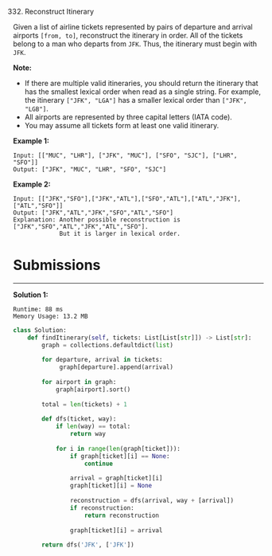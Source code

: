 332. Reconstruct Itinerary

Given a list of airline tickets represented by pairs of departure and arrival airports `[from, to]`, reconstruct the itinerary in order. All of the tickets belong to a man who departs from `JFK`. Thus, the itinerary must begin with `JFK`.

**Note:**

* If there are multiple valid itineraries, you should return the itinerary that has the smallest lexical order when read as a single string. For example, the itinerary `["JFK", "LGA"]` has a smaller lexical order than `["JFK", "LGB"]`.
* All airports are represented by three capital letters (IATA code).
* You may assume all tickets form at least one valid itinerary.

**Example 1:**
```
Input: [["MUC", "LHR"], ["JFK", "MUC"], ["SFO", "SJC"], ["LHR", "SFO"]]
Output: ["JFK", "MUC", "LHR", "SFO", "SJC"]
```

**Example 2:**
```
Input: [["JFK","SFO"],["JFK","ATL"],["SFO","ATL"],["ATL","JFK"],["ATL","SFO"]]
Output: ["JFK","ATL","JFK","SFO","ATL","SFO"]
Explanation: Another possible reconstruction is ["JFK","SFO","ATL","JFK","ATL","SFO"].
             But it is larger in lexical order.
```

# Submissions
---
**Solution 1:**
```
Runtime: 88 ms
Memory Usage: 13.2 MB
```
```python
class Solution:
    def findItinerary(self, tickets: List[List[str]]) -> List[str]:
        graph = collections.defaultdict(list)
        
        for departure, arrival in tickets:
             graph[departure].append(arrival)
                
        for airport in graph:
            graph[airport].sort()
                
        total = len(tickets) + 1
        
        def dfs(ticket, way):
            if len(way) == total:
                return way
            
            for i in range(len(graph[ticket])):
                if graph[ticket][i] == None:
                    continue
                    
                arrival = graph[ticket][i]
                graph[ticket][i] = None
                
                reconstruction = dfs(arrival, way + [arrival])
                if reconstruction:
                    return reconstruction
                
                graph[ticket][i] = arrival
                
        return dfs('JFK', ['JFK'])
```